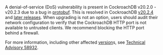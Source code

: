 A denial-of-service (DoS) vulnerability is present in CockroachDB v20.2.0 - v20.2.3 due to a bug in [protobuf](https://github.com/gogo/protobuf). This is resolved in CockroachDB [v20.2.4](../releases/v20.2.html#v20-2-4) and [later releases](../releases/index.html). When upgrading is not an option, users should audit their network configuration to verify that the CockroachDB HTTP port is not available to untrusted clients. We recommend blocking the HTTP port behind a firewall.

For more information, including other affected [version](cluster-settings.html#setting-version)s, see [Technical Advisory 58932](../advisories/a58932.html).
